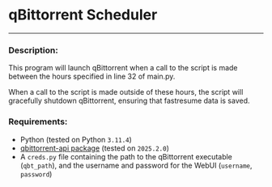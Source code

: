 # qBittorrent Scheduler
********************************
### Description:
This program will launch qBittorrent when a call to the script is made between
the hours specified in line 32 of main.py.

When a call to the script is made outside of these hours, the script will gracefully
shutdown qBittorrent, ensuring that fastresume data is saved.

### Requirements:
- Python (tested on Python `3.11.4`)
- [qbittorrent-api package](https://qbittorrent-api.readthedocs.io/en/latest/) (tested on `2025.2.0`)
- A `creds.py` file containing the path to the qBittorrent executable (`qbt_path`), and the username and password for the WebUI (`username`, `password`)